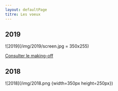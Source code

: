```yaml
---
layout: defaultPage
titre: Les voeux
---
```


## 2019

![2019](/img/2019/screen.jpg = 350x255)

[Consulter le making-off](/2019/)

## 2018

![2018](/img/2018.png {width=350px height=250px})

